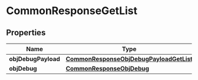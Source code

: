 
# CommonResponseGetList

## Properties
| Name | Type | Description | Notes |
| ------------ | ------------- | ------------- | ------------- |
| **objDebugPayload** | [**CommonResponseObjDebugPayloadGetList**](CommonResponseObjDebugPayloadGetList.md) |  |  |
| **objDebug** | [**CommonResponseObjDebug**](CommonResponseObjDebug.md) |  |  [optional] |



